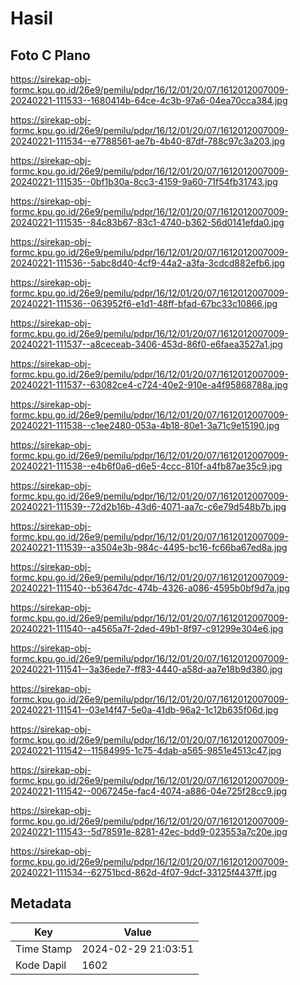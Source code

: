 # Hasil

## Foto C Plano

https://sirekap-obj-formc.kpu.go.id/26e9/pemilu/pdpr/16/12/01/20/07/1612012007009-20240221-111533--1680414b-64ce-4c3b-97a6-04ea70cca384.jpg

https://sirekap-obj-formc.kpu.go.id/26e9/pemilu/pdpr/16/12/01/20/07/1612012007009-20240221-111534--e7788561-ae7b-4b40-87df-788c97c3a203.jpg

https://sirekap-obj-formc.kpu.go.id/26e9/pemilu/pdpr/16/12/01/20/07/1612012007009-20240221-111535--0bf1b30a-8cc3-4159-9a60-71f54fb31743.jpg

https://sirekap-obj-formc.kpu.go.id/26e9/pemilu/pdpr/16/12/01/20/07/1612012007009-20240221-111535--84c83b67-83c1-4740-b362-56d0141efda0.jpg

https://sirekap-obj-formc.kpu.go.id/26e9/pemilu/pdpr/16/12/01/20/07/1612012007009-20240221-111536--5abc8d40-4cf9-44a2-a3fa-3cdcd882efb6.jpg

https://sirekap-obj-formc.kpu.go.id/26e9/pemilu/pdpr/16/12/01/20/07/1612012007009-20240221-111536--063952f6-e1d1-48ff-bfad-67bc33c10866.jpg

https://sirekap-obj-formc.kpu.go.id/26e9/pemilu/pdpr/16/12/01/20/07/1612012007009-20240221-111537--a8ceceab-3406-453d-86f0-e6faea3527a1.jpg

https://sirekap-obj-formc.kpu.go.id/26e9/pemilu/pdpr/16/12/01/20/07/1612012007009-20240221-111537--63082ce4-c724-40e2-910e-a4f95868788a.jpg

https://sirekap-obj-formc.kpu.go.id/26e9/pemilu/pdpr/16/12/01/20/07/1612012007009-20240221-111538--c1ee2480-053a-4b18-80e1-3a71c9e15190.jpg

https://sirekap-obj-formc.kpu.go.id/26e9/pemilu/pdpr/16/12/01/20/07/1612012007009-20240221-111538--e4b6f0a6-d6e5-4ccc-810f-a4fb87ae35c9.jpg

https://sirekap-obj-formc.kpu.go.id/26e9/pemilu/pdpr/16/12/01/20/07/1612012007009-20240221-111539--72d2b16b-43d6-4071-aa7c-c6e79d548b7b.jpg

https://sirekap-obj-formc.kpu.go.id/26e9/pemilu/pdpr/16/12/01/20/07/1612012007009-20240221-111539--a3504e3b-984c-4495-bc16-fc66ba67ed8a.jpg

https://sirekap-obj-formc.kpu.go.id/26e9/pemilu/pdpr/16/12/01/20/07/1612012007009-20240221-111540--b53647dc-474b-4326-a086-4595b0bf9d7a.jpg

https://sirekap-obj-formc.kpu.go.id/26e9/pemilu/pdpr/16/12/01/20/07/1612012007009-20240221-111540--a4565a7f-2ded-49b1-8f97-c91299e304e6.jpg

https://sirekap-obj-formc.kpu.go.id/26e9/pemilu/pdpr/16/12/01/20/07/1612012007009-20240221-111541--3a36ede7-ff83-4440-a58d-aa7e18b9d380.jpg

https://sirekap-obj-formc.kpu.go.id/26e9/pemilu/pdpr/16/12/01/20/07/1612012007009-20240221-111541--03e14f47-5e0a-41db-96a2-1c12b635f06d.jpg

https://sirekap-obj-formc.kpu.go.id/26e9/pemilu/pdpr/16/12/01/20/07/1612012007009-20240221-111542--11584995-1c75-4dab-a565-9851e4513c47.jpg

https://sirekap-obj-formc.kpu.go.id/26e9/pemilu/pdpr/16/12/01/20/07/1612012007009-20240221-111542--0067245e-fac4-4074-a886-04e725f28cc9.jpg

https://sirekap-obj-formc.kpu.go.id/26e9/pemilu/pdpr/16/12/01/20/07/1612012007009-20240221-111543--5d78591e-8281-42ec-bdd9-023553a7c20e.jpg

https://sirekap-obj-formc.kpu.go.id/26e9/pemilu/pdpr/16/12/01/20/07/1612012007009-20240221-111534--62751bcd-862d-4f07-9dcf-33125f4437ff.jpg


## Metadata

| Key        | Value               |
| ---------- | ------------------- |
| Time Stamp | 2024-02-29 21:03:51 |
| Kode Dapil | 1602                |



